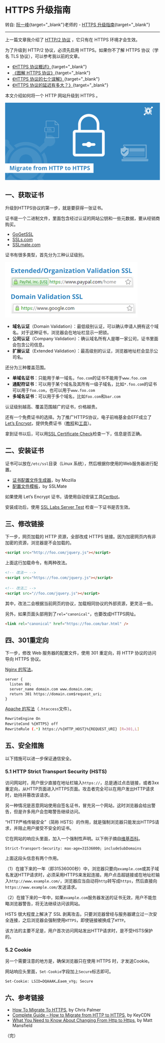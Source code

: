 # HTTPS 升级指南

转自: [阮一峰](http://www.ruanyifeng.com/){target="_blank"}老师的 - [HTTPS 升级指南](https://www.ruanyifeng.com/blog/2016/08/migrate-from-http-to-https.html){target="_blank"}

------

上一篇文章我介绍了 [HTTP/2 协议](http://www.ruanyifeng.com/blog/2016/08/http.html) ，它只有在 HTTPS 环境才会生效。

为了升级到 HTTP/2 协议，必须先启用 HTTPS。如果你不了解 HTTPS 协议（学名 TLS 协议），可以参考我以前的文章。

- [《HTTPS 协议概述》](http://www.ruanyifeng.com/blog/2014/02/ssl_tls.html){target="_blank"}
- [《图解 HTTPS 协议》](http://www.ruanyifeng.com/blog/2014/09/illustration-ssl.html){target="_blank"}
- [《HTTPS 协议的七个误解》](http://www.ruanyifeng.com/blog/2011/02/seven_myths_about_https.html){target="_blank"}
- [《HTTPS 协议的延迟有多大？》](http://www.ruanyifeng.com/blog/2014/09/ssl-latency.html){target="_blank"}

本文介绍如何将一个 HTTP 网站升级到 HTTPS 。

![1234](/images/bg2016082601.png)

## 一、获取证书

升级到HTTPS协议的第一步，就是要获得一张证书。

证书是一个二进制文件，里面包含经过认证的网站公钥和一些元数据，要从经销商购买。

- [GoGetSSL](https://www.gogetssl.com/)
- [SSLs.com](https://www.ssls.com/)
- [SSLmate.com](https://sslmate.com/)

证书有很多类型，首先分为三种认证级别。

![1234](/images/bg2016082602.png)

- **域名认证**（Domain Validation）：最低级别认证，可以确认申请人拥有这个域名。对于这种证书，浏览器会在地址栏显示一把锁。
- **公司认证**（Company Validation）：确认域名所有人是哪一家公司，证书里面会包含公司信息。
- **扩展认证**（Extended Validation）：最高级别的认证，浏览器地址栏会显示公司名。

还分为三种覆盖范围。

- **单域名证书**：只能用于单一域名，`foo.com`的证书不能用于`www.foo.com`
- **通配符证书**：可以用于某个域名及其所有一级子域名，比如`*.foo.com`的证书可以用于`foo.com`，也可以用于`www.foo.com`
- **多域名证书**：可以用于多个域名，比如`foo.com`和`bar.com`

认证级别越高、覆盖范围越广的证书，价格越贵。

还有一个免费证书的选择。为了推广HTTPS协议，电子前哨基金会EFF成立了 [Let’s Encrypt](https://letsencrypt.org/)，提供免费证书（[教程](https://www.digitalocean.com/community/tags/let-s-encrypt?type=tutorials)和[工具](https://certbot.eff.org/)）。

拿到证书以后，可以用[SSL Certificate Check](https://tools.keycdn.com/ssl)检查一下，信息是否正确。

## 二、安装证书

证书可以放在`/etc/ssl`目录（Linux 系统），然后根据你使用的Web服务器进行配置。

- [证书配置文件生成器](https://mozilla.github.io/server-side-tls/ssl-config-generator/)，by Mozilla
- [配置文件模板](https://github.com/SSLMate/tlsconfigguide/tree/master/templates)，by SSLMate

如果使用 Let’s Encrypt 证书，请使用自动安装工具[Certbot](https://certbot.eff.org/)。

安装成功后，使用 [SSL Labs Server Test](https://www.ssllabs.com/ssltest/analyze.html) 检查一下证书是否生效。

## 三、修改链接

下一步，网页加载的 HTTP 资源，全部改成 HTTPS 链接。因为加密网页内有非加密的资源，浏览器是不会加载的。

```html
<script src="http://foo.com/jquery.js"></script>
```

上面这行加载命令，有两种改法。

```html
<!-- 改法一 -->
<script src="https://foo.com/jquery.js"></script>

<!-- 改法二 -->
<script src="//foo.com/jquery.js"></script>
```

其中，改法二会根据当前网页的协议，加载相同协议的外部资源，更灵活一些。

另外，如果页面头部用到了`rel="canonical"`，也要改成HTTPS网址。

```html
<link rel="canonical" href="https://foo.com/bar.html" />
```

## 四、301重定向

下一步，修改 Web 服务器的配置文件，使用 301 重定向，将 HTTP 协议的访问导向 HTTPS 协议。

[Nginx 的写法](https://serverfault.com/questions/67316/in-nginx-how-can-i-rewrite-all-http-requests-to-https-while-maintaining-sub-dom)。

```http
server {
  listen 80;
  server_name domain.com www.domain.com;
  return 301 https://domain.com$request_uri;
}
```

[Apache 的写法](https://httpd.apache.org/docs/2.4/rewrite/remapping.html#canonicalhost)（`.htaccess`文件）。

```bash
RewriteEngine On
RewriteCond %{HTTPS} off
RewriteRule (.*) https://%{HTTP_HOST}%{REQUEST_URI} [R=301,L]
```

## 五、安全措施

以下措施可以进一步保证通信安全。

### 5.1 HTTP Strict Transport Security (HSTS)

访问网站时，用户很少直接在地址栏输入`https://`，总是通过点击链接，或者3xx重定向，从HTTP页面进入HTTPS页面。攻击者完全可以在用户发出HTTP请求时，劫持并篡改该请求。

另一种情况是恶意网站使用自签名证书，冒充另一个网站，这时浏览器会给出警告，但是许多用户会忽略警告继续访问。

“HTTP严格传输安全”（简称 HSTS）的作用，就是强制浏览器只能发出HTTPS请求，并阻止用户接受不安全的证书。

它在网站的响应头里面，加入一个强制性声明。以下例子摘自[维基百科](https://zh.wikipedia.org/wiki/HTTP%E4%B8%A5%E6%A0%BC%E4%BC%A0%E8%BE%93%E5%AE%89%E5%85%A8)。

```http
Strict-Transport-Security: max-age=31536000; includeSubDomains
```

上面这段头信息有两个作用。

（1）在接下来的一年（即31536000秒）中，浏览器只要向`example.com`或其子域名发送HTTP请求时，必须采用HTTPS来发起连接。用户点击超链接或在地址栏输入`http://www.example.com/`，浏览器应当自动将`http`转写成`https`，然后直接向`https://www.example.com/`发送请求。

（2）在接下来的一年中，如果`example.com`服务器发送的证书无效，用户不能忽略浏览器警告，将无法继续访问该网站。

HSTS 很大程度上解决了 SSL 剥离攻击。只要浏览器曾经与服务器建立过一次安全连接，之后浏览器会强制使用`HTTPS`，即使链接被换成了`HTTP`。

该方法的主要不足是，用户首次访问网站发出HTTP请求时，是不受HSTS保护的。

### 5.2 Cookie

另一个需要注意的地方是，确保浏览器只在使用 HTTPS 时，才发送Cookie。

网站响应头里面，`Set-Cookie`字段加上`Secure`标志即可。

```http
Set-Cookie: LSID=DQAAAK…Eaem_vYg; Secure
```

## 六、参考链接

- [How To Migrate To HTTPS](https://docs.google.com/document/d/1oRXJUIttqQxuxmjj2tgYjj096IKw4Zcw6eAoIKWZ2oQ/edit#), by Chris Palmer
- [Complete Guide – How to Migrate from HTTP to HTTPS](https://www.keycdn.com/blog/http-to-https/), by KeyCDN
- [What You Need to Know About Changing From Http to Https](http://smallbiztrends.com/2015/04/changing-from-http-to-https.html), by Matt Mansfield

（完）

